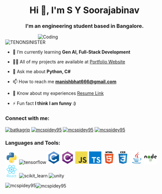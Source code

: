 <h1 align="center">Hi 👋, I'm S Y Soorajabinav </h1>
<h3 align="center">I'm an engineering student based in Bangalore.</h3>
<img align="right" alt="Coding" width="400" src="https://gifdb.com/images/high/programming-stick-figure-going-crazy-on-fire-j6ii4pju9xdtnsbr.webp">

<p align="left"> <img src="https://komarev.com/ghpvc/?username=TENONSINISTER&label=Profile%20views&color=0e75b6&style=flat" alt="TENONSINISTER" /> </p>


- 🌱 I’m currently learning **Gen AI, Full-Stack Development**

- 👨‍💻 All of my projects are available at [Portfolio Website](https://mcspidey95.github.io/)

- 💬 Ask me about **Python, C#**

- 📫 How to reach me **manishbhat666@gmail.com**

- 📄 Know about my experiences [Resume Link](https://drive.google.com/file/d/1oAQmq4RH-wttAFKkw3VazKwc793qybQw/view?usp=sharing)

- ⚡ Fun fact **I think I am funny :)**

<h3 align="left">Connect with me:</h3>
<p align="left">
<a href="https://twitter.com/batkagrip" target="blank"><img align="center" src="https://raw.githubusercontent.com/rahuldkjain/github-profile-readme-generator/master/src/images/icons/Social/twitter.svg" alt="batkagrip" height="30" width="40" /></a>
<a href="https://instagram.com/mcspidey95" target="blank"><img align="center" src="https://raw.githubusercontent.com/rahuldkjain/github-profile-readme-generator/master/src/images/icons/Social/instagram.svg" alt="mcspidey95" height="30" width="40" /></a>
<a href="https://www.hackerrank.com/mcspidey95" target="blank"><img align="center" src="https://raw.githubusercontent.com/rahuldkjain/github-profile-readme-generator/master/src/images/icons/Social/hackerrank.svg" alt="mcspidey95" height="30" width="40" /></a>
<a href="https://www.leetcode.com/mcspidey95" target="blank"><img align="center" src="https://raw.githubusercontent.com/rahuldkjain/github-profile-readme-generator/master/src/images/icons/Social/leet-code.svg" alt="mcspidey95" height="30" width="40" /></a>
</p>

<h3 align="left">Languages and Tools:</h3>
<div class="lang">
<img src="https://raw.githubusercontent.com/devicons/devicon/master/icons/python/python-original.svg" alt="python" width="40" height="40"/>
<img src="https://www.vectorlogo.zone/logos/tensorflow/tensorflow-icon.svg" alt="tensorflow" width="40" height="40"/>
<img src="https://raw.githubusercontent.com/devicons/devicon/master/icons/c/c-original.svg" alt="c" width="40" height="40"/>
<img src="https://raw.githubusercontent.com/devicons/devicon/master/icons/csharp/csharp-original.svg" alt="csharp" width="40" height="40"/>
<img src="https://raw.githubusercontent.com/devicons/devicon/master/icons/javascript/javascript-original.svg" alt="javascript" width="40" height="40"/>
<img src="https://raw.githubusercontent.com/devicons/devicon/master/icons/typescript/typescript-original.svg" alt="typescript" width="40" height="40"/>
<img src="https://raw.githubusercontent.com/devicons/devicon/master/icons/html5/html5-original-wordmark.svg" alt="html5" width="40" height="40"/>
<img src="https://raw.githubusercontent.com/devicons/devicon/master/icons/css3/css3-original-wordmark.svg" alt="css3" width="40" height="40"/>
<img src="https://raw.githubusercontent.com/devicons/devicon/master/icons/java/java-original.svg" alt="java" width="40" height="40"/>
<img src="https://raw.githubusercontent.com/devicons/devicon/master/icons/nodejs/nodejs-original-wordmark.svg" alt="nodejs" width="40" height="40"/>
<img src="https://raw.githubusercontent.com/devicons/devicon/master/icons/react/react-original-wordmark.svg" alt="react" width="40" height="40"/>
<img src="https://upload.wikimedia.org/wikipedia/commons/0/05/Scikit_learn_logo_small.svg" alt="scikit_learn" width="40" height="40"/>
<img src="https://www.vectorlogo.zone/logos/unity3d/unity3d-icon.svg" alt="unity" width="40" height="40"/> </a> </p>
</div>

<div class ="widgets">
<p><img align="left" src="https://github-readme-stats.vercel.app/api/top-langs?username=mcspidey95&theme=dark&show_icons=true&locale=en&layout=compact" alt="mcspidey95" /></p>
<p><img align="center" src="https://github-readme-streak-stats.herokuapp.com/?user=mcspidey95&theme=dark" alt="mcspidey95" /></p>
</div>
